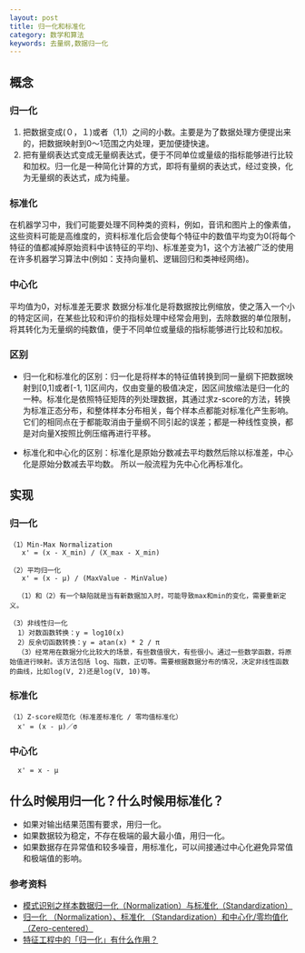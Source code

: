 ```yaml
---
layout: post
title: 归一化和标准化
category: 数学和算法
keywords: 去量纲,数据归一化
---
```


## 概念
### 归一化
1. 把数据变成(０，１)或者（1,1）之间的小数。主要是为了数据处理方便提出来的，把数据映射到0～1范围之内处理，更加便捷快速。
2. 把有量纲表达式变成无量纲表达式，便于不同单位或量级的指标能够进行比较和加权。归一化是一种简化计算的方式，即将有量纲的表达式，经过变换，化为无量纲的表达式，成为纯量。

### 标准化
在机器学习中，我们可能要处理不同种类的资料，例如，音讯和图片上的像素值，这些资料可能是高维度的，资料标准化后会使每个特征中的数值平均变为0(将每个特征的值都减掉原始资料中该特征的平均)、标准差变为1，这个方法被广泛的使用在许多机器学习算法中(例如：支持向量机、逻辑回归和类神经网络)。


### 中心化
平均值为0，对标准差无要求
数据分标准化是将数据按比例缩放，使之落入一个小的特定区间，在某些比较和评价的指标处理中经常会用到，去除数据的单位限制，将其转化为无量纲的纯数值，便于不同单位或量级的指标能够进行比较和加权。

### 区别
* 归一化和标准化的区别：归一化是将样本的特征值转换到同一量纲下把数据映射到[0,1]或者[-1, 1]区间内，仅由变量的极值决定，因区间放缩法是归一化的一种。标准化是依照特征矩阵的列处理数据，其通过求z-score的方法，转换为标准正态分布，和整体样本分布相关，每个样本点都能对标准化产生影响。它们的相同点在于都能取消由于量纲不同引起的误差；都是一种线性变换，都是对向量X按照比例压缩再进行平移。

* 标准化和中心化的区别：标准化是原始分数减去平均数然后除以标准差，中心化是原始分数减去平均数。 所以一般流程为先中心化再标准化。

## 实现

###  归一化

```
（1）Min-Max Normalization
   x' = (x - X_min) / (X_max - X_min)
```

```   
（2）平均归一化
   x' = (x - μ) / (MaxValue - MinValue)
   
  （1）和（2）有一个缺陷就是当有新数据加入时，可能导致max和min的变化，需要重新定义。
```

```
（3）非线性归一化
  1）对数函数转换：y = log10(x)
  2）反余切函数转换：y = atan(x) * 2 / π
  （3）经常用在数据分化比较大的场景，有些数值很大，有些很小。通过一些数学函数，将原始值进行映射。该方法包括 log、指数，正切等。需要根据数据分布的情况，决定非线性函数的曲线，比如log(V, 2)还是log(V, 10)等。
```


### 标准化

```
（1）Z-score规范化（标准差标准化 / 零均值标准化）
  x' = (x - μ)／σ
```

### 中心化
``` 
  x' = x - μ
```

## 什么时候用归一化？什么时候用标准化？
* 如果对输出结果范围有要求，用归一化。
* 如果数据较为稳定，不存在极端的最大最小值，用归一化。
* 如果数据存在异常值和较多噪音，用标准化，可以间接通过中心化避免异常值和极端值的影响。
   

### 参考资料
* [模式识别之样本数据归一化（Normalization）与标准化（Standardization）](https://blog.csdn.net/u011650143/article/details/71515927)
* [归一化 （Normalization）、标准化 （Standardization）和中心化/零均值化 （Zero-centered）
](https://www.jianshu.com/p/95a8f035c86c)
* [特征工程中的「归一化」有什么作用？](https://www.zhihu.com/question/20455227/answer/370658612)